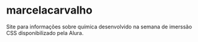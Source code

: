 # marcelacarvalho
Site para informações sobre química desenvolvido na semana de imerssão CSS disponibilizado pela Alura.
